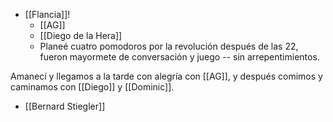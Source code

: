 - [[Flancia]]!
  - [[AG]]
  - [[Diego de la Hera]]
  - Planeé cuatro pomodoros por la revolución después de las 22, fueron mayormete de conversación y juego -- sin arrepentimientos.

Amanecí y llegamos a la tarde con alegría con [[AG]], y después comimos y caminamos con [[Diego]] y [[Dominic]].

- [[Bernard Stiegler]]
